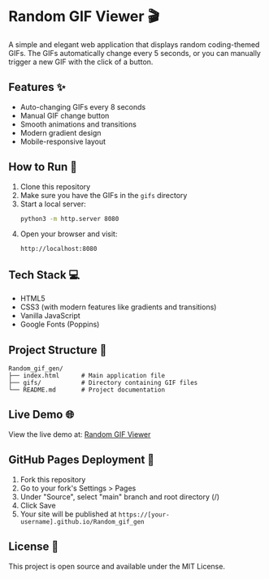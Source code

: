 # Random GIF Viewer 🎬

A simple and elegant web application that displays random coding-themed GIFs. The GIFs automatically change every 5 seconds, or you can manually trigger a new GIF with the click of a button.

## Features ✨

- Auto-changing GIFs every 8 seconds
- Manual GIF change button
- Smooth animations and transitions
- Modern gradient design
- Mobile-responsive layout

## How to Run 🚀

1. Clone this repository
2. Make sure you have the GIFs in the `gifs` directory
3. Start a local server:
   ```bash
   python3 -m http.server 8080
   ```
4. Open your browser and visit:
   ```
   http://localhost:8080
   ```

## Tech Stack 💻

- HTML5
- CSS3 (with modern features like gradients and transitions)
- Vanilla JavaScript
- Google Fonts (Poppins)

## Project Structure 📁

```
Random_gif_gen/
├── index.html      # Main application file
├── gifs/           # Directory containing GIF files
└── README.md       # Project documentation
```

## Live Demo 🌐

View the live demo at: [Random GIF Viewer](https://rajkoli143.github.io/Random_gif_gen)

## GitHub Pages Deployment 🚀

1. Fork this repository
2. Go to your fork's Settings > Pages
3. Under "Source", select "main" branch and root directory (/)
4. Click Save
5. Your site will be published at `https://[your-username].github.io/Random_gif_gen`

## License 📝

This project is open source and available under the MIT License.
